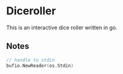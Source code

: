 # Diceroller

This is an interactive dice roller written in
go.

## Notes

```go
// handle to stdin
bufio.NewReader(os.Stdin)
```
